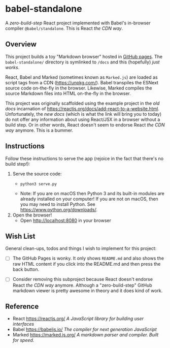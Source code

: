 # babel-standalone

A *zero-build-step* React project implemented with Babel's in-browser compiler `@babel/standalone`. This is React *the CDN way*.


## Overview

This project builds a toy "Markdown browser" hosted in [GitHub pages](https://dgroomes.github.io/react-playground).
The `babel-standalone/` directory is symlinked to `/docs` and this (hopefully) *just works*.

React, Babel and Marked (sometimes known as `Marked.js`) are loaded as script tags from a CDN (<https://unpkg.com/>). Babel
transpiles the ESNext source code on-the-fly in the browser. Likewise, Marked compiles the source Markdown files into HTML
on-the-fly in the browser.

This project was originally scaffolded using the example project in the *old docs* incarnation of <https://reactjs.org/docs/add-react-to-a-website.html>.
Unfortunately, the *new docs* (which is what the link will bring you to today) do not offer any information about using
React/JSX in a browser without a build step. Or in other words, React doesn't seem to endorse React *the CDN way*
anymore. This is a bummer.


## Instructions

Follow these instructions to serve the app (rejoice in the fact that there's no build step!):

1. Serve the source code:
   * ```shell
     python3 serve.py
     ```
   * Note: If you are on macOS then Python 3 and its built-in modules are already installed on your computer! If you are not on
     macOS, then you may need to install Python. See <https://www.python.org/downloads/>.
2. Open the browser!
   * Open <http://localhost:8080> in your browser


## Wish List

General clean-ups, todos and things I wish to implement for this project:

* [ ] The GitHub Pages is wonky. It only shows `README.md` and also shows the raw HTML content if you click into the README.md
  and then press the back button.
* [ ] Consider removing this subproject because React doesn't endorse React *the CDN way* anymore. Although a "zero-build-step"
  GitHub markdown viewer is pretty awesome in theory and it does kind of work. 


## Reference

* React <https://reactjs.org/> *A JavaScript library for building user interfaces*
* Babel <https://babeljs.io/> *The compiler for next generation JavaScript*
* Marked <https://marked.js.org/> *A markdown parser and compiler. Built for speed.*
